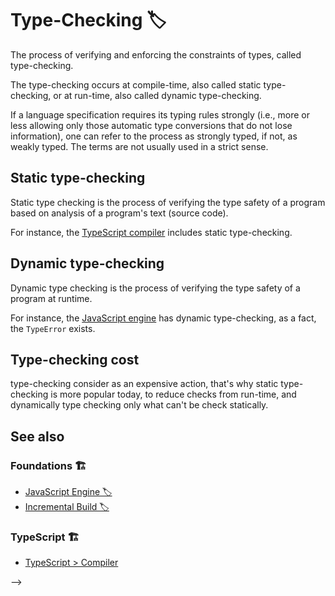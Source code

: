 # Type-Checking 🏷

The process of verifying and enforcing the constraints of types, called type-checking.

The type-checking occurs at compile-time, also called static type-checking, or at run-time, also called dynamic type-checking.

If a language specification requires its typing rules strongly (i.e., more or less allowing only those automatic type conversions that do not lose information), one can refer to the process as strongly typed, if not, as weakly typed. The terms are not usually used in a strict sense.

## Static type-checking

Static type checking is the process of verifying the type safety of a program based on analysis of a program's text (source code).

For instance, the [TypeScript compiler](../typescript/foundations/ts-compiler.md) includes static type-checking.

## Dynamic type-checking

Dynamic type checking is the process of verifying the type safety of a program at runtime.

For instance, the [JavaScript engine](./js-engine.md) has dynamic type-checking, as a fact, the `TypeError` exists.

## Type-checking cost

type-checking consider as an expensive action, that's why static type-checking is more popular today, to reduce checks from run-time, and dynamically type checking only what can't be check statically.

## See also

### Foundations 🏗️

- [JavaScript Engine 🏷️](./js-engine.md)
- [Incremental Build 🏷️](./incremental-build.md)

### TypeScript 🏗️

- [TypeScript > Compiler](../typescript/foundations/ts-compiler.md)

<!-- Types and type-checking is the ability of a programming languages to give quick feedback of bugs about nonsense variables assignments so we can fix them quickly, and its purpose is to help us, the developers to develop quicker.
<!--
There are 2 types of languages type-checking
options:


- Dynamically typed languages
- Statically-typed languages

Before describing the types, it is important to understand that the computer science rational is that type-checking is an extremely heavy algorithm.
For every function you call, all types involved must be validated (or coerced which may be another function call), and type information must be updated afterwards.

That is why at runtime you can only afford to have a simple type system and very little optimization for reasonable execution time.

Which give the privilege for a compiler by comparison to exploit even weaker type system to optimize your inefficient algorithms away than interpreters.

Ultimately, this means languages designed for interpreters (type-checking at runtime) can't afford the level of typing a [compiler](./compiler.md) can. In addition to having less freedom to exploit type information to optimize:

- strike 1 to performance - they must carry and modify type information at runtime
- strike 2. The weaker type system also introduces many type safety bugs.

## Dynamically-typed Languages

_Dynamically typed languages examples_: JavaScript, Python.

Dynamically typed languages must perform type-checking while code is running.
Although they can sometimes be compiled, they need to cut many corners for reasonable performance. One big drawback of checking at runtime is that if a type fails to be valid, the interpreter can only throw exceptions or stop execution.

So they often try to coerce types to prevent exceptions, even when it may be undesirable. In python, it isn't uncommon to discover that a simple division by whole integers means that my user output is suddenly full of '2.0' because I didn't explicitly cast back into `int`.

That is why it is common for dynamically-typed languages to be interpreted, and not compiled. --> -->

<!-- ## Statically-typed Languages

_Example languages_: TypeScript, C#, Java

When languages is being designed for a [compiler](./compiler.md), the compiler has also the responsibility of type-checking, because that way, it allows to the runtime code to be more optimal, and it won't need to manage typing at runtime.

It make sense, that the less you need to be responsible at runtime, the faster code will execute.

That's why it is very common for statically-typed languages to be compiled. -->

<!-- https://stackoverflow.com/a/41624354/11554280 -->
